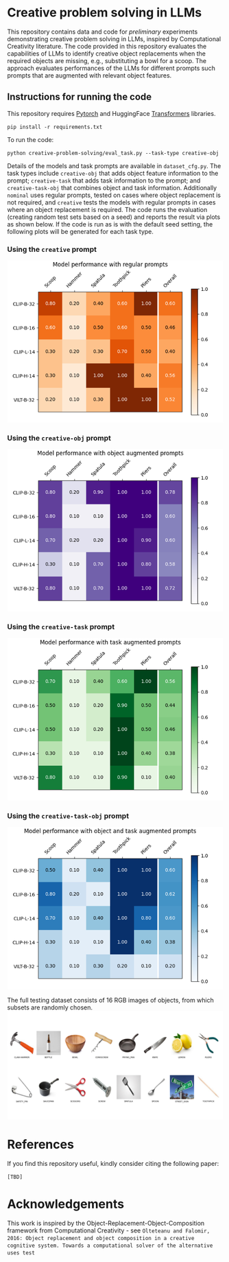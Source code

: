 # Creative problem solving in LLMs
This repository contains data and code for _preliminary_ experiments demonstrating creative problem solving in LLMs, inspired by Computational Creativity literature. The code provided in this repository evaluates the capabilities of LLMs to identify creative object replacements when the required objects are missing, e.g., substituting a bowl for a scoop. The approach evaluates performances of the LLMs for different prompts such prompts that are augmented with relevant object features.

## Instructions for running the code
This repository requires [Pytorch](https://github.com/pytorch/pytorch) and HuggingFace [Transformers](https://github.com/huggingface/transformers) libraries. 
```
pip install -r requirements.txt
```

To run the code:
```
python creative-problem-solving/eval_task.py --task-type creative-obj
```
Details of the models and task prompts are available in `dataset_cfg.py`. The task types include `creative-obj` that adds object feature information to the prompt; `creative-task` that adds task information to the prompt; and `creative-task-obj` that combines object and task information. Additionally `nominal` uses regular prompts, tested on cases where object replacement is not required, and `creative` tests the models with regular prompts in cases where an object replacement is required. The code runs the evaluation (creating random test sets based on a seed) and reports the result via plots as shown below. If the code is run as is with the default seed setting, the following plots will be generated for each task type. 

### Using the `creative` prompt
![alt text](assets/Viz_creative.png "")

### Using the `creative-obj` prompt
![alt text](assets/Viz_creative-obj.png "")

### Using the `creative-task` prompt
![alt text](assets/Viz_creative-task.png "")

### Using the `creative-task-obj` prompt
![alt text](assets/Viz_creative-task-obj.png "")

The full testing dataset consists of 16 RGB images of objects, from which subsets are randomly chosen.
![alt text](assets/artificial-dataset.png "")

# References
If you find this repository useful, kindly consider citing the following paper:
```
[TBD]
```

# Acknowledgements
This work is inspired by the Object-Replacement-Object-Composition framework from Computational Creativity - see `Olteteanu and Falomir, 2016: Object replacement and object composition in a creative cognitive system. Towards a computational solver of the alternative uses test`

